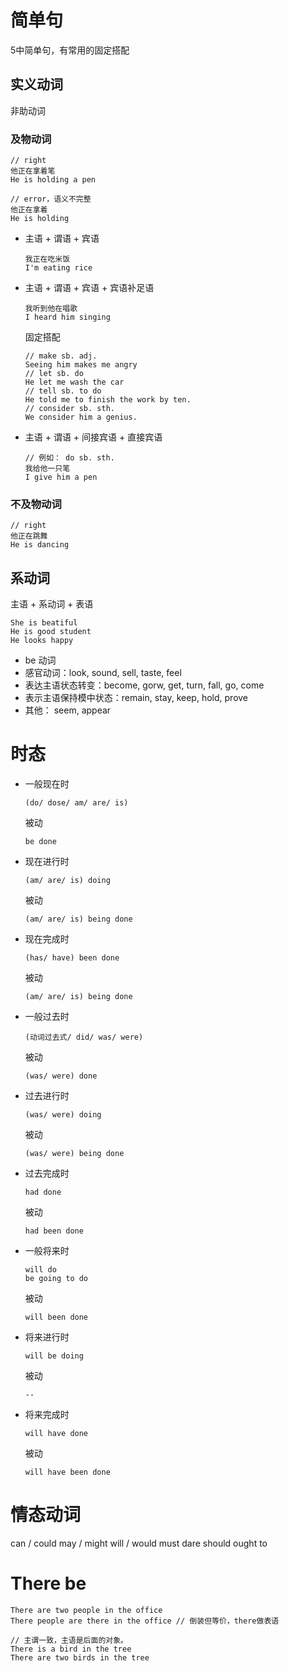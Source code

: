 # 简单句
5中简单句，有常用的固定搭配
## 实义动词
非助动词
### 及物动词
``` 
// right
他正在拿着笔
He is holding a pen
```
``` 
// error，语义不完整
他正在拿着
He is holding
```
- 主语 + 谓语 + 宾语
    ```
    我正在吃米饭
    I'm eating rice
    ```
- 主语 + 谓语 + 宾语 + 宾语补足语
    ```
    我听到他在唱歌
    I heard him singing
    ```
    固定搭配
    ```
    // make sb. adj.
    Seeing him makes me angry
    // let sb. do
    He let me wash the car
    // tell sb. to do
    He told me to finish the work by ten.
    // consider sb. sth.
    We consider him a genius.
    ```
- 主语 + 谓语 + 间接宾语 + 直接宾语
    ```
    // 例如： do sb. sth.
    我给他一只笔
    I give him a pen
    ```

    
### 不及物动词
``` 
// right
他正在跳舞
He is dancing
```


## 系动词
主语 + 系动词 + 表语
``` 
She is beatiful 
He is good student
He looks happy
```
- be 动词
- 感官动词：look, sound, sell, taste, feel
- 表达主语状态转变：become, gorw, get, turn, fall, go, come
- 表示主语保持模中状态：remain, stay, keep, hold, prove
- 其他： seem, appear

# 时态
- 一般现在时
    ```
    (do/ dose/ am/ are/ is)
    ```
    被动
    ```
    be done
    ```
- 现在进行时
    ```
    (am/ are/ is) doing
    ```
    被动
    ```
    (am/ are/ is) being done
    ```
- 现在完成时
    ```
    (has/ have) been done
    ```
    被动
    ```
    (am/ are/ is) being done
    ```
- 一般过去时
    ```
    (动词过去式/ did/ was/ were)
    ```
    被动
    ```
    (was/ were) done
    ```
- 过去进行时
    ```
    (was/ were) doing
    ```
    被动
    ```
    (was/ were) being done
    ````
- 过去完成时
    ```
    had done
    ```
    被动
    ```
    had been done
    ````
- 一般将来时
    ```
    will do 
    be going to do
    ```
    被动
    ```
    will been done
    ````
- 将来进行时
    ```
    will be doing
    ```
    被动
    ```
    --
    ````
- 将来完成时
    ```
    will have done
    ```
    被动
    ```
    will have been done
    ````

# 情态动词
can / could
may / might 
will / would
must
dare
should
ought to

# There be
```
There are two people in the office
There people are there in the office // 倒装但等价，there做表语
```
```
// 主谓一致，主语是后面的对象。
There is a bird in the tree
There are two birds in the tree
```